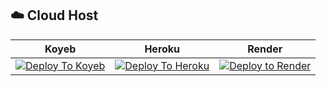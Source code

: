 ## ☁️ Cloud Host
| Koyeb | Heroku | Render |
|-------|--------|--------|
| [![Deploy To Koyeb](https://www.koyeb.com/static/images/deploy/button.svg)](https://app.koyeb.com/deploy?type=git&repository=github.com//Ayushspam99/AAYUSH-STROM) | [![Deploy To Heroku](https://www.herokucdn.com/deploy/button.svg)](https://heroku.com/deploy?template=https://https://github.com/Ayushspam99/AAYUSH-STROM) | [![Deploy to Render](https://render.com/images/deploy-to-render-button.svg)](https://render.com/deploy?repo=https://github.com/Ayushspam99/AAYUSH-STROM) |
